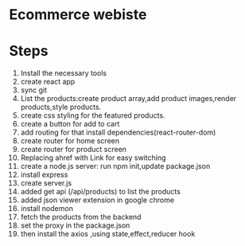 # Ecommerce webiste

# Steps

1. Install the necessary tools
2. create react app
3. sync git
4. List the products:create product array,add product images,render products,style products.
5. create css styling for the featured products.
6. create a button for add to cart
7. add routing for that install dependencies(react-router-dom)
8. create router for home screen
9. create router for product screen
10. Replacing ahref with Link for easy switching
11. create a node.js server:
    run npm init,update package.json
12. install express
13. create server.js
14. added get api (/api/products) to list the products
15. added json viewer extension in google chrome
16. install nodemon
17. fetch the products from the backend
18. set the proxy in the package.json
19. then install the axios ,using state,effect,reducer hook
